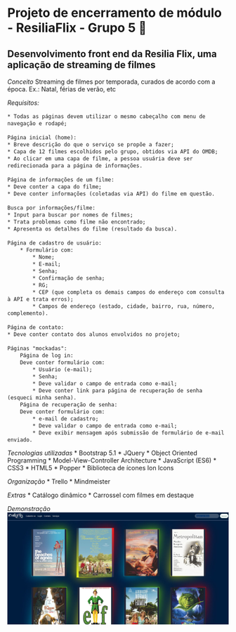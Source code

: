 # Projeto de encerramento de módulo - ResiliaFlix - Grupo 5 🍿
## Desenvolvimento front end da Resilia Flix, uma aplicação de streaming de filmes

*Conceito*
    Streaming de filmes por temporada, curados de acordo com a época. Ex.: Natal, férias de verão, etc

*Requisitos:*

    * Todas as páginas devem utilizar o mesmo cabeçalho com menu de navegação e rodapé;

    Página inicial (home):
    * Breve descrição do que o serviço se propõe a fazer;
    * Capa de 12 filmes escolhidos pelo grupo, obtidos via API do OMDB;
    * Ao clicar em uma capa de filme, a pessoa usuária deve ser redirecionada para a página de informações.

    Página de informações de um filme:
    * Deve conter a capa do filme;
    * Deve conter informações (coletadas via API) do filme em questão.

    Busca por informações/filme:
    * Input para buscar por nomes de filmes;
    * Trata problemas como filme não encontrado;
    * Apresenta os detalhes do filme (resultado da busca).

    Página de cadastro de usuário:
        * Formulário com:
            * Nome;
            * E-mail;   
            * Senha;
            * Confirmação de senha;
            * RG;
            * CEP (que completa os demais campos do endereço com consulta à API e trata erros);
            * Campos de endereço (estado, cidade, bairro, rua, número, complemento).
    
    Página de contato:
    * Deve conter contato dos alunos envolvidos no projeto;

    Páginas "mockadas":
        Página de log in:
        Deve conter formulário com:
            * Usuário (e-mail);
            * Senha;
            * Deve validar o campo de entrada como e-mail;
            * Deve conter link para página de recuperação de senha (esqueci minha senha).
        Página de recuperação de senha:
        Deve conter formulário com:
            * e-mail de cadastro;
            * Deve validar o campo de entrada como e-mail;
            * Deve exibir mensagem após submissão de formulário de e-mail enviado.


*Tecnologias utilizadas*
    * Bootstrap 5.1
    * JQuery
    * Object Oriented Programming
    * Model-View-Controller Architecture
    * JavaScript (ES6)
    * CSS3
    * HTML5
    * Popper
    * Biblioteca de ícones Ion Icons

*Organização*
    * Trello
    * Mindmeister

*Extras*
    * Catálogo dinâmico
    * Carrossel com filmes em destaque

*Demonstração*
![Image](./images/demonstr.JPG?raw=true)